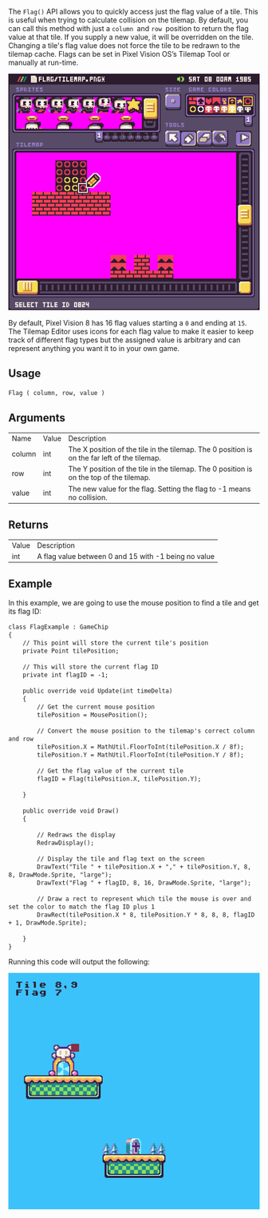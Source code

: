 The `Flag()` API allows you to quickly access just the flag value of a tile. This is useful when trying to calculate collision on the tilemap. By default, you can call this method with just a `column `and `row `position to return the flag value at that tile. If you supply a new value, it will be overridden on the tile. Changing a tile's flag value does not force the tile to be redrawn to the tilemap cache. Flags can be set in Pixel Vision OS’s Tilemap Tool or manually at run-time.

<p style="text-align:center"><img src="images/Flag_image_0.png" /></p>

By default, Pixel Vision 8 has 16 flag values starting a `0` and ending at `15`. The Tilemap Editor uses icons for each flag value to make it easier to keep track of different flag types but the assigned value is arbitrary and can represent anything you want it to in your own game.

## Usage

`Flag ( column, row, value )`

## Arguments

<table>
  <tr>
    <td>Name</td>
    <td>Value</td>
    <td>Description</td>
  </tr>
  <tr>
    <td>column</td>
    <td>int</td>
    <td>The X position of the tile in the tilemap. The 0 position is on the far left of the tilemap.</td>
  </tr>
  <tr>
    <td>row</td>
    <td>int</td>
    <td>The Y position of the tile in the tilemap. The 0 position is on the top of the tilemap.</td>
  </tr>
  <tr>
    <td>value</td>
    <td>int</td>
    <td>The new value for the flag. Setting the flag to -1 means no collision.</td>
  </tr>
</table>


## Returns

<table>
  <tr>
    <td>Value</td>
    <td>Description</td>
  </tr>
  <tr>
    <td>int</td>
    <td>A flag value between 0 and 15 with -1 being no value</td>
  </tr>
</table>


## Example

In this example, we are going to use the mouse position to find a tile and get its flag ID:

    class FlagExample : GameChip
    {
        // This point will store the current tile's position
        private Point tilePosition;

        // This will store the current flag ID
        private int flagID = -1;

        public override void Update(int timeDelta)
        {
            // Get the current mouse position
            tilePosition = MousePosition();

            // Convert the mouse position to the tilemap's correct column and row
            tilePosition.X = MathUtil.FloorToInt(tilePosition.X / 8f);
            tilePosition.Y = MathUtil.FloorToInt(tilePosition.Y / 8f);

            // Get the flag value of the current tile
            flagID = Flag(tilePosition.X, tilePosition.Y);

        }

        public override void Draw()
        {

            // Redraws the display
            RedrawDisplay();

            // Display the tile and flag text on the screen
            DrawText("Tile " + tilePosition.X + "," + tilePosition.Y, 8, 8, DrawMode.Sprite, "large");
            DrawText("Flag " + flagID, 8, 16, DrawMode.Sprite, "large");

            // Draw a rect to represent which tile the mouse is over and set the color to match the flag ID plus 1
            DrawRect(tilePosition.X * 8, tilePosition.Y * 8, 8, 8, flagID + 1, DrawMode.Sprite);

        }
    }

Running this code will output the following:

<p style="text-align:center"><img src="images/FlagOutput_image_0.png" /></p>


